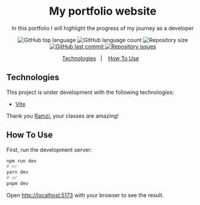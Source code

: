<h1 align="center">
    My portfolio website
</h1>

<p align="center">In this portfolio I will highlight the progress of my journey as a developer</p>

<p align="center">
  <img alt="GitHub top language" src="https://img.shields.io/github/languages/top/codi-andre/portfolio.svg">

  <img alt="GitHub language count" src="https://img.shields.io/github/languages/count/codi-andre/portfolio.svg">

  <img alt="Repository size" src="https://img.shields.io/github/repo-size/codi-andre/portfolio.svg">
  <a href="https://github.com/codi-andre/portfolio/commits/master">
    <img alt="GitHub last commit" src="https://img.shields.io/github/last-commit/codi-andre/portfolio.svg">
  </a>

  <a href="https://github.com/codi-andre/portfolio/issues">
    <img alt="Repository issues" src="https://img.shields.io/github/issues/codi-andre/portfolio.svg">
  </a>
</p>

<p align="center">
  <a href="#technologies">Technologies</a>&nbsp;&nbsp;&nbsp;|&nbsp;&nbsp;&nbsp;
  <a href="#how-to-use">How To Use</a>&nbsp;&nbsp;&nbsp;
</p>

## Technologies

This project is under development with the following technologies:

- [Vite](https://vitejs.dev/)

Thank you [Ramzi](https://www.youtube.com/@slayingthedragon), your classes are amazing!

## How To Use

First, run the development server:

```bash
npm run dev
# or
yarn dev
# or
pnpm dev
```

Open [http://localhost:5173](http://localhost:5173) with your browser to see the result.
